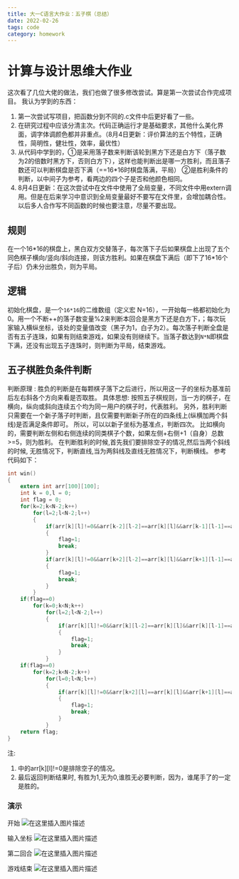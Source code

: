 ```yaml
---
title: 大一C语言大作业：五子棋（总结）
date: 2022-02-26
tags: code
category: homework
---
```


# 计算与设计思维大作业

这次看了几位大佬的做法，我们也做了很多修改尝试。算是第一次尝试合作完成项目。
我认为学到的东西：

1. 第一次尝试写项目，把函数分到不同的.c文件中后更好看了一些。
2. 在研究过程中应该分清主次。代码正确运行才是基础要求，其他什么美化界面，调字体调颜色都并非重点。（8月4日更新：评价算法的五个特性，正确性，简明性，健壮性，效率，最优性）
3. 从代码中学到的，①是采用落子数来判断该轮到黑方下还是白方下（落子数为2的倍数时黑方下，否则白方下），这样也能判断出是哪一方胜利，而且落子数还可以判断棋盘是否下满（==16*16时棋盘落满，平局） ②是胜利条件的判断，以中间子为参考，看两边的四个子是否和他颜色相同。
4. 8月4日更新：在这次尝试中在文件中使用了全局变量，不同文件中用extern调用。但是在后来学习中意识到全局变量最好不要写在文件里，会增加耦合性。以后多人合作写不同函数的时候也要注意，尽量不要出现。

## 规则

在一个16\*16的棋盘上，黑白双方交替落子，每次落下子后如果棋盘上出现了五个同色棋子横向/竖向/斜向连接，则该方胜利。如果在棋盘下满后（即下了16\*16个子后）仍未分出胜负，则为平局。

## 逻辑

初始化棋盘，是一个`16*16`的二维数组（定义宏 N=16），一开始每一格都初始化为0。用一个不断++的落子数变量%2来判断本回合是黑方下还是白方下，；每次玩家输入横纵坐标，该处的变量值改变（黑子为1，白子为2）。每次落子判断全盘是否有五子连珠，如果有则结束游戏，如果没有则继续下。当落子数达到`N*N`即棋盘下满，还没有出现五子连珠时，则判断为平局，结束游戏。

## 五子棋胜负条件判断

判断原理 :
胜负的判断是在每颗棋子落下之后进行，所以用这一子的坐标为基准前后左右斜各个方向来看是否取胜。
具体思想:
按照五子棋规则，当一方的棋子，在横向，纵向或斜向连续五个均为同一用户的棋子时，代表胜利。
另外，胜利判断只需要在一个新子落子时判断，且仅需要判断新子所在的四条线上(纵横加两个斜线)是否满足条件即可。
所以，可以以新子坐标为基准点，判断四次。
比如横向的，需要判断左侧和右侧连续的同类棋子个数，如果左侧+右侧+1（自身）总数>=5，则为胜利。
在判断胜利的时候,首先我们要排除空子的情况,然后当两个斜线的时候, 无胜情况下，判断直线,当为两斜线及直线无胜情况下，判断横线。
参考代码如下：

```c
int win()
{
	extern int arr[100][100];
	int k = 0,l = 0;
	int flag = 0; 
	for(k=2;k<N-2;k++) 
		for(l=2;l<N-2;l++)
		{
			if(arr[k][l]!=0&&arr[k-2][l-2]==arr[k][l]&&arr[k-1][l-1]==arr[k][l]&&arr[k+1][l+1]==arr[k][l]&&arr[k+2][l+2]==arr[k][l])
			{
				flag=1;
				break;
			}
			if(arr[k][l]!=0&&arr[k+2][l-2]==arr[k][l]&&arr[k+1][l-1]==arr[k][l]&&arr[k-1][l+1]==arr[k][l]&&arr[k-2][l+2]==arr[k][l])
			{
				flag=1;
				break;
			}
		}
	if(flag==0) 
		for(k=0;k<N;k++)
			for(l=2;l<N-2;l++)
			{
				if(arr[k][l]!=0&&arr[k][l-2]==arr[k][l]&&arr[k][l-1]==arr[k][l]&&arr[k][l+1]==arr[k][l]&&arr[k][l+2]==arr[k][l])
				{
					flag=1;
					break;
				}
			}
	if(flag==0) 
		for(k=2;k<N-2;k++)
			for(l=0;l<N;l++)
			{
				if(arr[k][l]!=0&&arr[k+2][l]==arr[k][l]&&arr[k+1][l]==arr[k][l]&&arr[k-1][l]==arr[k][l]&&arr[k-2][l]==arr[k][l])
				{
					flag=1;
					break;
				}
			}
	return flag; 
}
```

注:
1.	中的arr[k][l]!=0是排除空子的情况。
2.	最后返回判断结果时, 有胜为1,无为0,谁胜无必要判断，因为，谁尾手了的一定是胜的。
### 演示
开始
 ![在这里插入图片描述](https://img-blog.csdnimg.cn/ae0a75087855494bbde21f978da69805.png?x-oss-process=image/watermark,type_ZmFuZ3poZW5naGVpdGk,shadow_10,text_aHR0cHM6Ly9ibG9nLmNzZG4ubmV0L2p0d3F3cQ==,size_16,color_FFFFFF,t_70)


输入坐标
 ![在这里插入图片描述](https://img-blog.csdnimg.cn/d5998cff325649e6b674ed2a6051b673.png?x-oss-process=image/watermark,type_ZmFuZ3poZW5naGVpdGk,shadow_10,text_aHR0cHM6Ly9ibG9nLmNzZG4ubmV0L2p0d3F3cQ==,size_16,color_FFFFFF,t_70)





第二回合
 ![在这里插入图片描述](https://img-blog.csdnimg.cn/20f9995d17b04e17979f8fdc73b65363.png?x-oss-process=image/watermark,type_ZmFuZ3poZW5naGVpdGk,shadow_10,text_aHR0cHM6Ly9ibG9nLmNzZG4ubmV0L2p0d3F3cQ==,size_16,color_FFFFFF,t_70)

游戏结束
 ![在这里插入图片描述](https://img-blog.csdnimg.cn/500ed64c7833490abfece68802bb8c84.png?x-oss-process=image/watermark,type_ZmFuZ3poZW5naGVpdGk,shadow_10,text_aHR0cHM6Ly9ibG9nLmNzZG4ubmV0L2p0d3F3cQ==,size_16,color_FFFFFF,t_70)